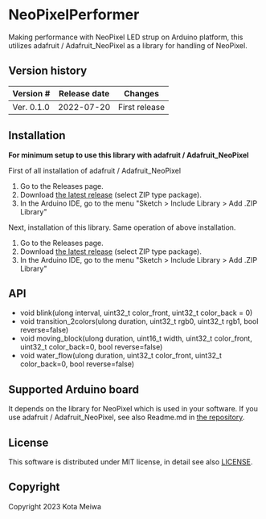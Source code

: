 # NeoPixelPerformer
Making performance with NeoPixel LED strup on Arduino platform, this utilizes adafruit / Adafruit_NeoPixel as a library for handling of NeoPixel.

## Version history
| Version # | Release date  | Changes                                               |
| ---        | ---         | ---                                                              |
| Ver. 0.1.0     | 2022-07-20  | First release                                          |

## Installation
**For minimum setup to use this library with adafruit / Adafruit_NeoPixel**

First of all installation of adafruit / Adafruit_NeoPixel
1. Go to the Releases page.
1. Download [the latest release](https://github.com/adafruit/Adafruit_NeoPixel/releases) (select ZIP type package).
1. In the Arduino IDE, go to the menu "Sketch > Include Library > Add .ZIP Library"

Next, installation of this library. Same operation of above installation.
1. Go to the Releases page.
1. Download [the latest release](https://github.com/MeiwaKota/NeoPixelPerformer/releases) (select ZIP type package).
1. In the Arduino IDE, go to the menu "Sketch > Include Library > Add .ZIP Library"

## API
- void blink(ulong interval, uint32_t color_front, uint32_t color_back = 0)
- void transition_2colors(ulong duration, uint32_t rgb0, uint32_t rgb1, bool reverse=false)
- void moving_block(ulong duration, uint16_t width, uint32_t color_front, uint32_t color_back=0, bool reverse=false)
- void water_flow(ulong duration, uint32_t color_front, uint32_t color_back=0, bool reverse=false)

## Supported Arduino board
It depends on the library for NeoPixel which is used in your software. If you use adafruit / Adafruit_NeoPixel, see also Readme.md in [the repository](https://github.com/adafruit/Adafruit_NeoPixel).

## License
This software is distributed under MIT license, in detail see also [LICENSE](/LICENSE).

## Copyright
Copyright 2023 Kota Meiwa
